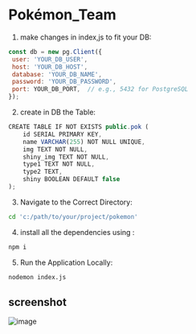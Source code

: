 # Pokémon_Team
1) make changes in index,js to fit your DB:
 ```javascript
const db = new pg.Client({
  user: 'YOUR_DB_USER',
  host: 'YOUR_DB_HOST',
  database: 'YOUR_DB_NAME',
  password: 'YOUR_DB_PASSWORD',
  port: YOUR_DB_PORT,  // e.g., 5432 for PostgreSQL
});
```
2) create in DB the Table:
```javascript
CREATE TABLE IF NOT EXISTS public.pok (
    id SERIAL PRIMARY KEY,
    name VARCHAR(255) NOT NULL UNIQUE,
    img TEXT NOT NULL,
    shiny_img TEXT NOT NULL,
    type1 TEXT NOT NULL,
    type2 TEXT,
    shiny BOOLEAN DEFAULT false
);
```
3) Navigate to the Correct Directory:
```bash
cd 'c:/path/to/your/project/pokemon'
```

4) install all the dependencies using :
```bash
npm i
```
5) Run the Application Locally:
```bash
nodemon index.js 
```
## screenshot 
![image](https://github.com/user-attachments/assets/0156938a-554e-4edf-bc2d-505ac8f010c1)


